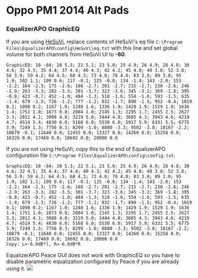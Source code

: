 # Oppo PM1 2014 Alt Pads
### EqualizerAPO GraphicEQ
If you are using [HeSuVi](https://sourceforge.net/projects/hesuvi/), replace contents of HeSuVi's eq file `C:\Program Files\EqualizerAPO\config\HeSuVi\eq.txt` with this line and set global volume for both channels from HeSuVi UI to **-60**.
```
GraphicEQ: 10 -84; 20 5.3; 22 5.1; 23 5.0; 25 4.9; 26 4.9; 28 4.8; 30 4.6; 32 4.5; 35 4.4; 37 4.4; 40 4.3; 42 4.2; 45 4.0; 49 3.8; 52 3.8; 56 3.9; 59 4.2; 64 4.5; 68 4.3; 73 4.0; 78 4.0; 83 3.8; 89 3.0; 95 1.9; 102 1.1; 109 0.6; 117 -0.1; 125 -0.8; 134 -1.4; 143 -2.0; 153 -2.2; 164 -2.3; 175 -2.6; 188 -2.7; 201 -2.7; 215 -2.7; 230 -2.6; 246 -2.9; 263 -3.3; 282 -3.5; 301 -3.7; 323 -3.6; 345 -3.2; 369 -1.8; 395 -0.8; 423 -0.7; 452 -1.0; 484 -1.3; 518 -1.6; 554 -1.6; 593 -1.5; 635 -1.4; 679 -1.3; 726 -1.2; 777 -1.2; 832 -1.7; 890 -1.5; 952 -0.4; 1019 0.1; 1090 0.2; 1167 1.0; 1248 1.6; 1336 1.9; 1429 1.9; 1529 1.9; 1636 1.4; 1751 1.0; 1873 0.8; 2004 1.0; 2145 1.3; 2295 1.7; 2455 2.5; 2627 3.3; 2811 4.1; 3008 4.8; 3219 5.0; 3444 4.8; 3685 4.3; 3943 4.6; 4219 4.7; 4514 5.4; 4830 6.0; 5168 6.0; 5530 6.0; 5917 5.9; 6331 5.5; 6775 3.9; 7249 1.3; 7756 0.3; 8299 -1.0; 8880 -3.3; 9502 -3.8; 10167 -2.2; 10879 -0.1; 11640 0.0; 12455 0.0; 13327 0.0; 14260 0.0; 15258 0.0; 16326 0.0; 17469 0.0; 18692 0.0; 20000 0.0
```
If you are not using HeSuVi, copy this to the end of EqualizerAPO configuration file `C:\Program Files\EqualizerAPO\config\config.txt`.
```
GraphicEQ: 10 -84; 20 5.3; 22 5.1; 23 5.0; 25 4.9; 26 4.9; 28 4.8; 30 4.6; 32 4.5; 35 4.4; 37 4.4; 40 4.3; 42 4.2; 45 4.0; 49 3.8; 52 3.8; 56 3.9; 59 4.2; 64 4.5; 68 4.3; 73 4.0; 78 4.0; 83 3.8; 89 3.0; 95 1.9; 102 1.1; 109 0.6; 117 -0.1; 125 -0.8; 134 -1.4; 143 -2.0; 153 -2.2; 164 -2.3; 175 -2.6; 188 -2.7; 201 -2.7; 215 -2.7; 230 -2.6; 246 -2.9; 263 -3.3; 282 -3.5; 301 -3.7; 323 -3.6; 345 -3.2; 369 -1.8; 395 -0.8; 423 -0.7; 452 -1.0; 484 -1.3; 518 -1.6; 554 -1.6; 593 -1.5; 635 -1.4; 679 -1.3; 726 -1.2; 777 -1.2; 832 -1.7; 890 -1.5; 952 -0.4; 1019 0.1; 1090 0.2; 1167 1.0; 1248 1.6; 1336 1.9; 1429 1.9; 1529 1.9; 1636 1.4; 1751 1.0; 1873 0.8; 2004 1.0; 2145 1.3; 2295 1.7; 2455 2.5; 2627 3.3; 2811 4.1; 3008 4.8; 3219 5.0; 3444 4.8; 3685 4.3; 3943 4.6; 4219 4.7; 4514 5.4; 4830 6.0; 5168 6.0; 5530 6.0; 5917 5.9; 6331 5.5; 6775 3.9; 7249 1.3; 7756 0.3; 8299 -1.0; 8880 -3.3; 9502 -3.8; 10167 -2.2; 10879 -0.1; 11640 0.0; 12455 0.0; 13327 0.0; 14260 0.0; 15258 0.0; 16326 0.0; 17469 0.0; 18692 0.0; 20000 0.0
Copy: L=-6.0dB*l, R=-6.0dB*R
```
EqualizerAPO Peace GUI does not work with GraphicEQ so you have to disable parametric equalization configured by Peace if you are already using it.
![](https://raw.githubusercontent.com/jaakkopasanen/AutoEq/master/results/Sonoma%20Model%20One/innerfidelity/onear/Oppo%20PM1%202014%20Alt%20Pads/Oppo%20PM1%202014%20Alt%20Pads.png)
